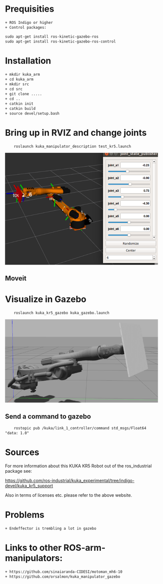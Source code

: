 # Prequisities
	+ ROS Indigo or higher
	+ Control packages:
```
sudo apt-get install ros-kinetic-gazebo-ros
sudo apt-get install ros-kinetic-gazebo-ros-control
```

# Installation
	+ mkdir kuka_arm
	+ cd kuka_arm
	+ mkdir src
	+ cd src
	+ git clone .....
	+ cd ..
	+ catkin init
	+ catkin build
	+ source devel/setup.bash

# Bring up in RVIZ and change joints
```
	roslaunch kuka_manipulator_description test_kr5.launch 
```

![kuka_description of robot](https://github.com/CesMak/kuka_arm/blob/master/doc/kuka_arm_rviz.png)

## Moveit


# Visualize in Gazebo
```
	roslaunch kuka_kr5_gazebo kuka_gazebo.launch 
```

![kuka_arm gazebo](https://github.com/CesMak/kuka_arm/blob/master/doc/gz_kr5.png)


## Send a command to gazebo
```
	rostopic pub /kuka/link_1_controller/command std_msgs/Float64 "data: 1.0" 
```

# Sources
For more information about this KUKA KR5 Robot out of the ros_industrial package see:

https://github.com/ros-industrial/kuka_experimental/tree/indigo-devel/kuka_kr5_support

Also in terms of licenses etc. please refer to the above website.

# Problems
	+ Endeffector is trembling a lot in gazebo

# Links to other ROS-arm-manipulators:
	+ https://github.com/sinaiaranda-CIDESI/motoman_mh6-10
	+ https://github.com/orsalmon/kuka_manipulator_gazebo
